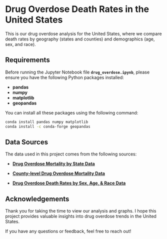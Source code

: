# Drug Overdose Death Rates in the United States

This is our drug overdose analysis for the United States, where we compare death rates by geography (states and counties) and demographics (age, sex, and race).

## Requirements

Before running the Jupyter Notebook file **`drug_overdose.ipynb`**, please ensure you have the following Python packages installed:

- **pandas**
- **numpy**
- **matplotlib**
- **geopandas**

You can install all these packages using the following command:

```bash
conda install pandas numpy matplotlib
conda install -c conda-forge geopandas
```
## Data Sources

The data used in this project comes from the following sources:

- **[Drug Overdose Mortality by State Data](https://www.cdc.gov/nchs/pressroom/sosmap/drug_poisoning_mortality/drug_poisoning.htm)**

- **[County-level Drug Overdose Mortality Data](https://www.cdc.gov/nchs/data-visualization/drug-poisoning-mortality/index.htm)**

- **[Drug Overdose Death Rates by Sex, Age, & Race Data](https://healthdata.gov/dataset/Drug-overdose-death-rates-by-drug-type-sex-age-rac/g82c-hg4c/about_data)**

## Acknowledgements

Thank you for taking the time to view our analysis and graphs. I hope this project provides valuable insights into drug overdose trends in the United States.



If you have any questions or feedback, feel free to reach out!
